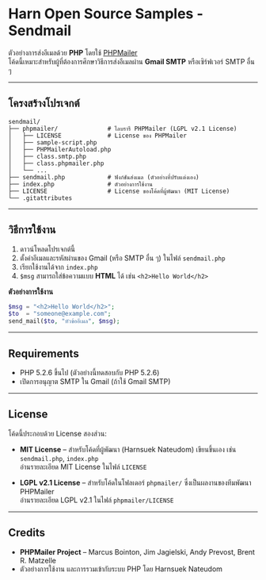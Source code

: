 # Harn Open Source Samples - Sendmail

ตัวอย่างการส่งอีเมลด้วย **PHP** โดยใช้ [PHPMailer](https://github.com/PHPMailer/PHPMailer)  
โค้ดนี้เหมาะสำหรับผู้ที่ต้องการศึกษาวิธีการส่งอีเมลผ่าน **Gmail SMTP** หรือเซิร์ฟเวอร์ SMTP อื่น ๆ  

---

## โครงสร้างโปรเจกต์

```
sendmail/
├── phpmailer/              # ไลบรารี PHPMailer (LGPL v2.1 License)
│   ├── LICENSE             # License ของ PHPMailer
│   ├── sample-script.php
│   ├── PHPMailerAutoload.php
│   ├── class.smtp.php
│   ├── class.phpmailer.php
│   └── ...
├── sendmail.php            # ฟังก์ชันส่งเมล (ตัวอย่างที่ปรับแต่งเอง)
├── index.php               # ตัวอย่างการใช้งาน
├── LICENSE                 # License ของโค้ดที่ผู้พัฒนา (MIT License)
└── .gitattributes
```

---

## วิธีการใช้งาน

1. ดาวน์โหลดโปรเจกต์นี้
2. ตั้งค่าอีเมลและรหัสผ่านของ Gmail (หรือ SMTP อื่น ๆ) ในไฟล์ `sendmail.php`
3. เรียกใช้งานได้จาก `index.php`
4. `$msg` สามารถใส่ข้อความแบบ **HTML** ได้ เช่น `<h2>Hello World</h2>`

**ตัวอย่างการใช้งาน**
```php
$msg = "<h2>Hello World</h2>";
$to  = "someone@example.com";
send_mail($to, "หัวข้ออีเมล", $msg);
```

---

## Requirements

- PHP 5.2.6 ขึ้นไป (ตัวอย่างนี้ทดสอบกับ PHP 5.2.6)
- เปิดการอนุญาต SMTP ใน Gmail (ถ้าใช้ Gmail SMTP)

---

## License

โค้ดนี้ประกอบด้วย License สองส่วน:

- **MIT License** – สำหรับโค้ดที่ผู้พัฒนา (Harnsuek Nateudom) เขียนขึ้นเอง เช่น `sendmail.php`, `index.php`  
  อ่านรายละเอียด MIT License ในไฟล์ `LICENSE`

- **LGPL v2.1 License** – สำหรับโค้ดในโฟลเดอร์ `phpmailer/` ซึ่งเป็นผลงานของทีมพัฒนา PHPMailer  
  อ่านรายละเอียด LGPL v2.1 ในไฟล์ `phpmailer/LICENSE`

---

## Credits

- **PHPMailer Project** – Marcus Bointon, Jim Jagielski, Andy Prevost, Brent R. Matzelle  
- ตัวอย่างการใช้งาน และการรวมเข้ากับระบบ PHP โดย Harnsuek Nateudom

